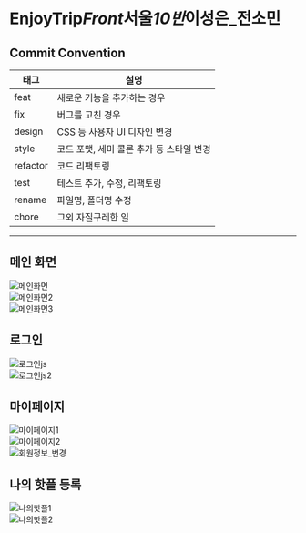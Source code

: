 # EnjoyTrip*Front*서울*10반*이성은\_전소민

## Commit Convention

| 태그     | 설명                                     |
| -------- | ---------------------------------------- |
| feat     | 새로운 기능을 추가하는 경우              |
| fix      | 버그를 고친 경우                         |
| design   | CSS 등 사용자 UI 디자인 변경             |
| style    | 코드 포맷, 세미 콜론 추가 등 스타일 변경 |
| refactor | 코드 리팩토링                            |
| test     | 테스트 추가, 수정, 리팩토링              |
| rename   | 파일명, 폴더명 수정                      |
| chore    | 그외 자질구레한 일                       |

---

## 메인 화면
![메인화면](/uploads/e5360f8b294e34ec48934be819dfdfc5/메인화면.png)  
![메인화면2](/uploads/d716544277e79ab4421a4c7b7b19f67f/메인화면2.png)  
![메인화면3](/uploads/7ade8d2167fe09ce36000c98e49b1849/메인화면3.png)  

## 로그인
![로그인js](/uploads/7d886934011f763af43f34ad64f04eb9/로그인js.png)  
![로그인js2](/uploads/27f1bb059591dd113d7b1aa29dc4e90c/로그인js2.png)

## 마이페이지
![마이페이지1](/uploads/d84946bc8f9446b85411ccfa7910ec5c/마이페이지1.png)  
![마이페이지2](/uploads/8c0d20c459b6c76b4177f5af50ecb9d1/마이페이지2.png)  
![회원정보_변경](/uploads/83ee40503b623bcdc6da43b9be6a32ca/회원정보_변경.png)  

## 나의 핫플 등록
![나의핫플1](/uploads/3c6b0c5e90df6de342fef336c4800ae0/나의핫플1.png)  
![나의핫플2](/uploads/032386259c309debb45f82caddbb414a/나의핫플2.png)  
